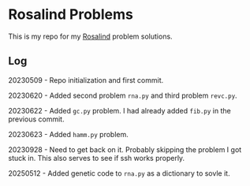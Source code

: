 # Rosalind Problems

This is my repo for my [Rosalind](https://rosalind.info/problems/list-view/) problem solutions.

## Log

20230509 - Repo initialization and first commit.

20230620 - Added second problem `rna.py` and third problem `revc.py`.

20230622 - Added `gc.py` problem. I had already added `fib.py` in the previous commit.

20230623 - Added `hamm.py` problem.

20230928 - Need to get back on it. Probably skipping the problem I got stuck in. This also serves to see if ssh works properly.

20250512 - Added genetic code to `rna.py` as a dictionary to sovle it.
